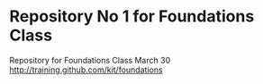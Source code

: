 # Repository No 1 for Foundations Class
Repository for Foundations Class March 30 http://training.github.com/kit/foundations
